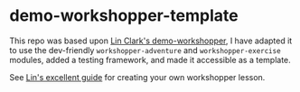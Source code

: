 demo-workshopper-template
================

This repo was based upon [Lin Clark's demo-workshopper](https://github.com/linclark/demo-workshopper), I have adapted it to use the dev-friendly `workshopper-adventure` and `workshopper-exercise` modules, added a testing framework, and made it accessible as a template.

See [Lin's excellent guide](https://github.com/linclark/lin-clark.com/blob/master/content/blog/2014/07/01/authoring-nodejs-workshopper-lessons.md) for creating your own workshopper lesson.
